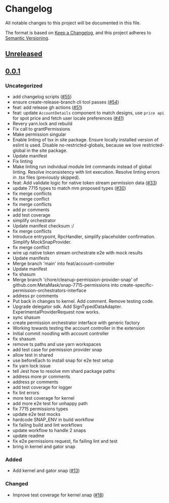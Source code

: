 # Changelog

All notable changes to this project will be documented in this file.

The format is based on [Keep a Changelog](https://keepachangelog.com/en/1.0.0/),
and this project adheres to [Semantic Versioning](https://semver.org/spec/v2.0.0.html).

## [Unreleased]

## [0.0.1]

### Uncategorized

- add changelog scripts ([#55](https://github.com/MetaMask/snap-7715-permissions/pull/55))
- ensure create-release-branch cli tool passes ([#54](https://github.com/MetaMask/snap-7715-permissions/pull/54))
- feat: add release gh actions ([#51](https://github.com/MetaMask/snap-7715-permissions/pull/51))
- feat: update `AccountDetails` component to match designs, use `price api` for spot price and fetch user locale preferences ([#41](https://github.com/MetaMask/snap-7715-permissions/pull/41))
- Revery yarn.lock and rebuild
- Fix call to grantPermissions
- Make permission singular
- Enable linting of tsx in site package. Ensure locally installed version of eslint is used. Disable no-restricted-globals, because we love restricted-global in the site package.
- Update manifest
- Fix linting
- Make linting run individual module lint commands instead of global linting. Resolve inconsistency with lint execution. Resolve linting errors in .tsx files (previously skipped).
- feat: Add validate logic for native token stream permission data ([#33](https://github.com/MetaMask/snap-7715-permissions/pull/33))
- update 7715 types to match mm proposed types ([#30](https://github.com/MetaMask/snap-7715-permissions/pull/30))
- fix merge conflicts
- fix merge conflict
- fix merge conflicts
- add pr comments
- add test coverage
- simplify orchestrator
- Update manifest checksum :/
- fix merge conflicts
- Introduce entrypoint, RpcHandler, simplify placeholder confirmation. Simplify MockSnapProvider.
- fix merge conflict
- wire up native token stream orchestrate e2e with mock results
- Update manifests
- Merge branch 'main' into feat/account-controller
- Update manifest
- fix shasum
- Merge branch 'chore/cleanup-permission-provider-snap' of github.com:MetaMask/snap-7715-permissions into create-specific-permission-orchestrators-interface
- address pr comments
- Put back in changes to kernel. Add comment. Remove testing code.
- Upgrade delegator sdk. Add SignTypedDataAdapter. ExperimentalProviderRequest now works.
- sync shasum
- create permission orchestrator interface with generic factory
- Working towards testing the account controller in the extension
- Initial commit noodling with account controller
- fix shasum
- remove ts paths and use yarn workspaces
- add test case for permission provider snap
- allow test in shared
- use beforeEach to install snap for e2e test setup
- fix yarn lock issue
- tell Jest how to resolve mm shard package paths
- address more pr comments
- address pr comments
- add test coverage for logger
- fix lint errors
- more test coverage for kernel
- add more e2e test for unhappy path
- fix 7715 permissions types
- update e2e test mocks
- hardcode SNAP_ENV in build workflow
- fix failing build and lint workflows
- update workflow to handle 2 snaps
- update readme
- fix e2e permissions request, fix failing lint and test
- bring in kernel and gator snap

### Added

- Add kernel and gator snap ([#13](https://github.com/MetaMask/snap-7715-permissions/pull/13))

### Changed

- Improve test coverage for kernel snap ([#18](https://github.com/MetaMask/snap-7715-permissions/pull/18))

[Unreleased]: git+https://github.com/MetaMask/snap-7715-permissions/compare/@metamask/permissions-kernel@0.0.1...HEAD
[0.0.1]: git+https://github.com/MetaMask/snap-7715-permissions/releases/tag/@metamask/permissions-kernel@0.0.1
